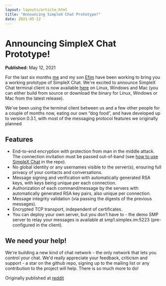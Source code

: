 ```yaml
---
layout: layouts/article.html
title: "Announcing SimpleX Chat Prototype!"
date: 2021-05-12
---
```

# Announcing SimpleX Chat Prototype!

**Published:** May 12, 2021

For the last six months [me](https://github.com/epoberezkin) and my son [Efim](https://github.com/efim-poberezkin) have been working to bring you a working prototype of SimpleX Chat. We're excited to announce SimpleX Chat terminal client is now available [here](https://github.com/simplex-chat/simplex-chat) on Linux, Windows and Mac (you can either build from source or download the binary for Linux, Windows or Mac from the latest release).

We’ve been using the terminal client between us and a few other people for a couple of months now, eating our own “dog food”, and have developed up to version 0.3.1, with most of the messaging protocol features we originally planned

## Features

- End-to-end encryption with protection from man in the middle attack. The connection invitation must be passed out-of-band (see [how to use SimpleX Chat](https://github.com/simplex-chat/simplex-chat#how-to-use-simplex-chat) in the repo).
- No global identity or any usernames visible to the server(s), ensuring full privacy of your contacts and conversations.
- Message signing and verification with automatically generated RSA keys, with keys being unique per each connection.
- Authorization of each command/message by the servers with automatically generated RSA key pairs, also unique per connection.
- Message integrity validation (via passing the digests of the previous messages).
- Encrypted TCP transport, independent of certificates.
- You can deploy your own server, but you don’t have to - the demo SMP server to relay your messages is available at smp1.simplex.im:5223 (pre-configured in the client).

## We need your help!

We're building a new kind of chat network - the only network that lets you control your chat. We'd really appreciate your feedback, criticism and support - a star on the github repo, signing up to the mailing list or any contribution to the project will help. There is so much more to do!


Originally published at [reddit](https://www.reddit.com/r/haskell/comments/naw6lz/simplex_chat_prototype_terminal_ui_made_in_haskell/)
